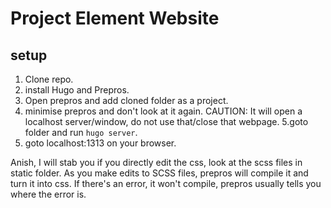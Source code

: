 # Project Element Website
## setup
1. Clone repo.
2. install Hugo and Prepros.
3. Open prepros and add cloned folder as a project.
4. minimise prepros and don't look at it again. CAUTION: It will open a localhost server/window, do not use that/close that webpage.
5.goto folder and run `hugo server`.
6. goto localhost:1313 on your browser.

Anish, I will stab you if you directly edit the css, look at the scss files in static folder. As you make edits to SCSS files, prepros will compile it and turn it into css. If there's an error, it won't compile, prepros usually tells you where the error is. 
